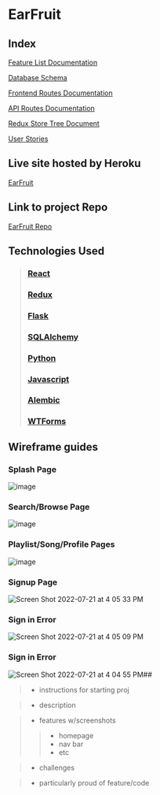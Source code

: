 # EarFruit


## Index
[Feature List Documentation](https://github.com/mipresley23/EarFruitGroupProjectRepo/wiki/MVP-Feature-List)

[Database Schema](https://github.com/mipresley23/EarFruitGroupProjectRepo/wiki/DB_Schema)

[Frontend Routes Documentation](https://github.com/mipresley23/EarFruitGroupProjectRepo/wiki/Frontend-Routes)

[API Routes Documentation](https://github.com/mipresley23/EarFruitGroupProjectRepo/wiki/API-Routes)

[Redux Store Tree Document](https://github.com/mipresley23/EarFruitGroupProjectRepo/wiki/State-Shape)

[User Stories](https://github.com/mipresley23/EarFruitGroupProjectRepo/wiki/User-Stories)

## Live site hosted by Heroku

[EarFruit](https://earfruit.herokuapp.com/)

## Link to project Repo

[EarFruit Repo](https://github.com/mipresley23/EarFruitGroupProjectRepo)

## Technologies Used

> ### [React](https://reactjs.org/)
> ### [Redux](https://redux.js.org/)
> ### [Flask](https://flask.palletsprojects.com/en/2.1.x/)
> ### [SQLAlchemy](https://docs.sqlalchemy.org/en/14/)
> ### [Python](https://docs.python.org/3/)
> ### [Javascript](https://developer.mozilla.org/en-US/docs/Web/JavaScript)
> ### [Alembic](https://alembic.sqlalchemy.org/en/latest/)
> ### [WTForms](https://wtforms.readthedocs.io/en/3.0.x/)

## Wireframe guides

### Splash Page
![image](https://user-images.githubusercontent.com/59783664/180310857-d91b8645-c7ed-4dff-9887-dd26cc2117fd.png)

### Search/Browse Page
![image](https://user-images.githubusercontent.com/59783664/180311035-670c723f-c5ed-4d85-8737-f3a8b1f99894.png)

### Playlist/Song/Profile Pages
![image](https://user-images.githubusercontent.com/59783664/180312282-2d64b072-1186-4c87-95d5-56522b636275.png)

### Signup Page
![Screen Shot 2022-07-21 at 4 05 33 PM](https://user-images.githubusercontent.com/93172512/180329561-cf9e320a-75d9-4ae5-9c70-96807139641b.png)

### Sign in Error
![Screen Shot 2022-07-21 at 4 05 09 PM](https://user-images.githubusercontent.com/93172512/180329583-c546bdcc-ca82-4cb2-824f-ce28cfb5706f.png)

### Sign in Error
![Screen Shot 2022-07-21 at 4 04 55 PM](https://user-images.githubusercontent.com/93172512/180329676-f9fb2fa8-b27e-4b89-91c8-d3ec5c4563f9.png)##

> * instructions for starting proj

> * description

> * features w/screenshots
> > * homepage
> > * nav bar
> > * etc

> * challenges

> * particularly proud of feature/code
